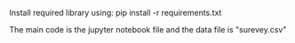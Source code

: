Install required library using:
pip install -r requirements.txt

The main code is the jupyter notebook file and the data file is "surevey.csv"
